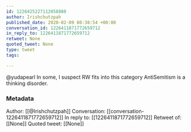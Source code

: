 ```yaml
---
id: 1226425227112058880
author: Irishchutzpah
published_date: 2020-02-09 08:38:54 +00:00
conversation_id: 1226411871772659712
in_reply_to: 1226411871772659712
retweet: None
quoted_tweet: None
type: tweet
tags:

---
```


@yudapearl In some, I suspect RW fits into this category AntiSemitism is a thinking disorder.

### Metadata

Author: [[@Irishchutzpah]]
Conversation: [[conversation-1226411871772659712]]
In reply to: [[1226411871772659712]]
Retweet of: [[None]]
Quoted tweet: [[None]]
